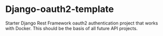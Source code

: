 # Django-oauth2-template

Starter Django Rest Framework oauth2 authentication project that works with Docker. This should be the basis of all future API projects.
